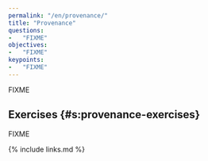 ```yaml
---
permalink: "/en/provenance/"
title: "Provenance"
questions:
-   "FIXME"
objectives:
-   "FIXME"
keypoints:
-   "FIXME"
---
```


FIXME

## Exercises {#s:provenance-exercises}

FIXME

{% include links.md %}
